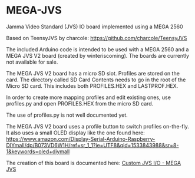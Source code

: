# MEGA-JVS
Jamma Video Standard (JVS) IO board implemented using a MEGA 2560

Based on TeensyJVS by charcole: https://github.com/charcole/TeensyJVS

The included Arduino code is intended to be used with a MEGA 2560 and a MEGA JVS V2 board (created by winteriscoming).  The boards are currently not available for sale.

The MEGA JVS V2 board has a micro SD slot.  Profiles are stored on the card.  The directory called SD Card Contents needs to go in the root of the Micro SD card.  This includes both PROFILES.HEX and LASTPROF.HEX.

In order to create more mapping profiles and edit existing ones, use profiles.py and open PROFILES.HEX from the micro SD card.

The use of profiles.py is not well documented yet.

The MEGA JVS V2 board uses a profile button to switch profiles on-the-fly.  It also uses a small OLED display like the one found here: https://www.amazon.com/Display-Serial-Arduino-Raspberry-DIYmall/dp/B073VD6W1H/ref=sr_1_1?ie=UTF8&qid=1533843988&sr=8-1&keywords=oled+diymall

The creation of this board is documented here: <a href="https://www.arcade-projects.com/forums/index.php?thread/944-custom-jvs-i-o-mega-jvs/&postID=10213#post10213">Custom JVS I/O - MEGA JVS</a>
